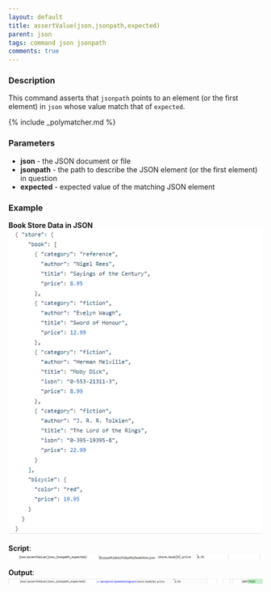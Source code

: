 ```yaml
---
layout: default
title: assertValue(json,jsonpath,expected)
parent: json
tags: command json jsonpath
comments: true
---
```



### Description
This command asserts that `jsonpath` points to an element (or the first element) in `json` whose value match that of
`expected`.

{% include _polymatcher.md %}


### Parameters
- **json** - the JSON document or file
- **jsonpath** - the path to describe the JSON element (or the first element) in question
- **expected** - expected value of the matching JSON element


### Example
**Book Store Data in JSON**<br/>
![bookstoreData](image/bookStoreData.png)

**Script**:<br/>
![script](image/assertValue_01.png)

**Output**:<br/>
![output](image/assertValue_02.png)
